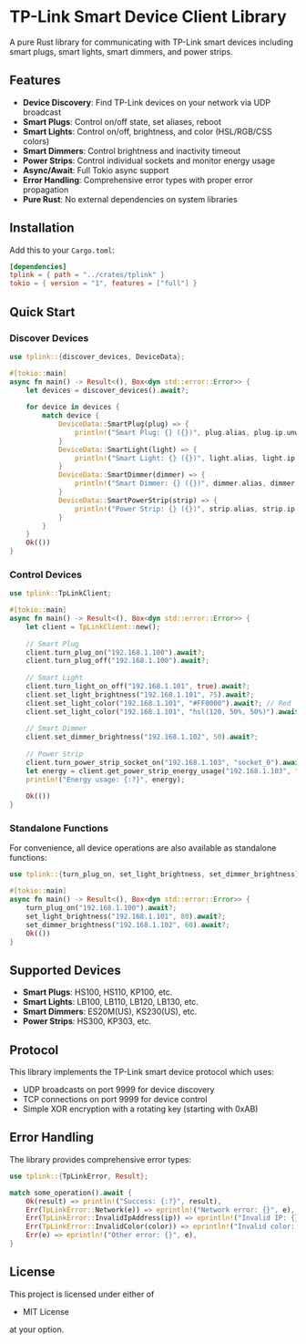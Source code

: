 # TP-Link Smart Device Client Library

A pure Rust library for communicating with TP-Link smart devices including smart plugs, smart lights, smart dimmers, and power strips.

## Features

- **Device Discovery**: Find TP-Link devices on your network via UDP broadcast
- **Smart Plugs**: Control on/off state, set aliases, reboot
- **Smart Lights**: Control on/off, brightness, and color (HSL/RGB/CSS colors)
- **Smart Dimmers**: Control brightness and inactivity timeout
- **Power Strips**: Control individual sockets and monitor energy usage
- **Async/Await**: Full Tokio async support
- **Error Handling**: Comprehensive error types with proper error propagation
- **Pure Rust**: No external dependencies on system libraries

## Installation

Add this to your `Cargo.toml`:

```toml
[dependencies]
tplink = { path = "../crates/tplink" }
tokio = { version = "1", features = ["full"] }
```

## Quick Start

### Discover Devices

```rust
use tplink::{discover_devices, DeviceData};

#[tokio::main]
async fn main() -> Result<(), Box<dyn std::error::Error>> {
    let devices = discover_devices().await?;
    
    for device in devices {
        match device {
            DeviceData::SmartPlug(plug) => {
                println!("Smart Plug: {} ({})", plug.alias, plug.ip.unwrap());
            }
            DeviceData::SmartLight(light) => {
                println!("Smart Light: {} ({})", light.alias, light.ip.unwrap());
            }
            DeviceData::SmartDimmer(dimmer) => {
                println!("Smart Dimmer: {} ({})", dimmer.alias, dimmer.ip.unwrap());
            }
            DeviceData::SmartPowerStrip(strip) => {
                println!("Power Strip: {} ({})", strip.alias, strip.ip.unwrap());
            }
        }
    }
    Ok(())
}
```

### Control Devices

```rust
use tplink::TpLinkClient;

#[tokio::main]
async fn main() -> Result<(), Box<dyn std::error::Error>> {
    let client = TpLinkClient::new();
    
    // Smart Plug
    client.turn_plug_on("192.168.1.100").await?;
    client.turn_plug_off("192.168.1.100").await?;
    
    // Smart Light
    client.turn_light_on_off("192.168.1.101", true).await?;
    client.set_light_brightness("192.168.1.101", 75).await?;
    client.set_light_color("192.168.1.101", "#FF0000").await?; // Red
    client.set_light_color("192.168.1.101", "hsl(120, 50%, 50%)").await?; // Green
    
    // Smart Dimmer
    client.set_dimmer_brightness("192.168.1.102", 50).await?;
    
    // Power Strip
    client.turn_power_strip_socket_on("192.168.1.103", "socket_0").await?;
    let energy = client.get_power_strip_energy_usage("192.168.1.103", "socket_0").await?;
    println!("Energy usage: {:?}", energy);
    
    Ok(())
}
```

### Standalone Functions

For convenience, all device operations are also available as standalone functions:

```rust
use tplink::{turn_plug_on, set_light_brightness, set_dimmer_brightness};

#[tokio::main]
async fn main() -> Result<(), Box<dyn std::error::Error>> {
    turn_plug_on("192.168.1.100").await?;
    set_light_brightness("192.168.1.101", 80).await?;
    set_dimmer_brightness("192.168.1.102", 60).await?;
    Ok(())
}
```

## Supported Devices

- **Smart Plugs**: HS100, HS110, KP100, etc.
- **Smart Lights**: LB100, LB110, LB120, LB130, etc.
- **Smart Dimmers**: ES20M(US), KS230(US), etc.
- **Power Strips**: HS300, KP303, etc.

## Protocol

This library implements the TP-Link smart device protocol which uses:
- UDP broadcasts on port 9999 for device discovery
- TCP connections on port 9999 for device control
- Simple XOR encryption with a rotating key (starting with 0xAB)

## Error Handling

The library provides comprehensive error types:

```rust
use tplink::{TpLinkError, Result};

match some_operation().await {
    Ok(result) => println!("Success: {:?}", result),
    Err(TpLinkError::Network(e)) => eprintln!("Network error: {}", e),
    Err(TpLinkError::InvalidIpAddress(ip)) => eprintln!("Invalid IP: {}", ip),
    Err(TpLinkError::InvalidColor(color)) => eprintln!("Invalid color: {}", color),
    Err(e) => eprintln!("Other error: {}", e),
}
```

## License

This project is licensed under either of
 * MIT License

at your option.

